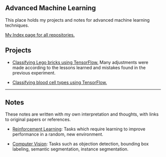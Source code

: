 ## Advanced Machine Learning
This place holds my projects and notes for advanced machine learning techniques.

[My Index page for all repositories.](https://github.com/zxfsheep/Index/blob/master/README.md)

## Projects

* [Classifying Lego bricks using TensorFlow.](https://github.com/zxfsheep/advanced-machine-learning/blob/master/lego_bricks.ipynb) Many adjustments were made according to the lessons learned and mistakes found in the previous experiment.

* [Classifying blood cell types using TensorFlow.](https://github.com/zxfsheep/advanced-machine-learning/blob/master/blood_cell.ipynb)

---

## Notes
These notes are written with my own interpretation and thoughts, with links to original papers or references.

* [Reinforcement Learning](https://github.com/zxfsheep/advanced-machine-learning/blob/master/summaries/RL.md): Tasks which require learning to improve performance in a random, new environment.

* [Computer Vision](https://github.com/zxfsheep/advanced-machine-learning/blob/master/summaries/Vision.md): Tasks such as objection detection, bounding box labeling, semantic segmentation, instance segmentation.

